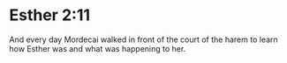 # Esther 2:11

And every day Mordecai walked in front of the court of the harem to learn how Esther was and what was happening to her.
